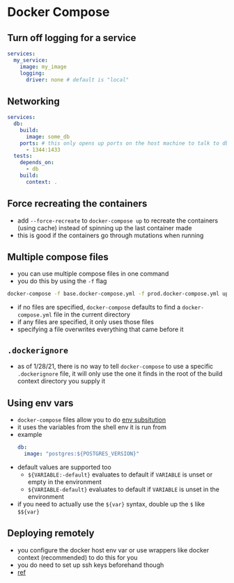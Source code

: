 # Docker Compose

## Turn off logging for a service
```yml
services:
  my_service:
    image: my_image
    logging:
      driver: none # default is "local"
```

## Networking
```yml
services:
  db:
    build:
      image: some_db
    ports: # this only opens up ports on the host machine to talk to db in this case, it doesn't affect what ports other containers like test can access
      - 1344:1433
  tests:
    depends_on:
      - db
    build:
      context: .
```

## Force recreating the containers
- add `--force-recreate` to `docker-compose up` to recreate the containers (using cache) instead of spinning up the last container made
- this is good if the containers go through mutations when running

## Multiple compose files
- you can use multiple compose files in one command
- you do this by using the `-f` flag
```bash
docker-compose -f base.docker-compose.yml -f prod.docker-compose.yml up
```
- if no files are specified, `docker-compose` defaults to find a `docker-compose.yml` file in the current directory
- if any files are specified, it only uses those files
- specifying a file overwrites everything that came before it

## `.dockerignore`
- as of 1/28/21, there is no way to tell `docker-compose` to use a specific `.dockerignore` file, it will only use the one it finds in the root of the build context directory you supply it

## Using env vars
- `docker-compose` files allow you to do [env subsitution](https://docs.docker.com/compose/compose-file/compose-file-v3/#variable-substitution)
- it uses the variables from the shell env it is run from
- example
  ```yml
  db:
    image: "postgres:${POSTGRES_VERSION}"
  ```
- default values are supported too
  - `${VARIABLE:-default}` evaluates to default if `VARIABLE` is unset or empty in the environment
  - `${VARIABLE-default}` evaluates to default if `VARIABLE` is unset in the environment
- if you need to actually use the `${var}` syntax, double up the `$` like `$${var}`

## Deploying remotely
- you configure the docker host env var or use wrappers like docker context (recommended) to do this for you
- you do need to set up ssh keys beforehand though
- [ref](https://www.docker.com/blog/how-to-deploy-on-remote-docker-hosts-with-docker-compose/)
